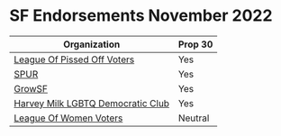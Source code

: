 # SF Endorsements November 2022

| Organization                                                                     | Prop 30 |
| -------------------------------------------------------------------------------- | ------- |
| [League Of Pissed Off Voters](https://www.theleaguesf.org/)                      | Yes     |
| [SPUR](https://www.spur.org/voter-guide/2022-11)                                 | Yes     |
| [GrowSF](https://growsf.org/voter-guide/)                                        | Yes     |
| [Harvey Milk LGBTQ Democratic Club](https://www.milkclub.org/endorsements/)      | Yes     |
| [League Of Women Voters](https://lwvc.org/vote/elections/ballot-recommendations) | Neutral |
